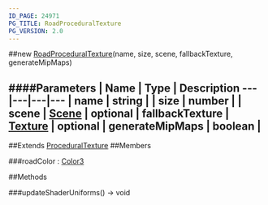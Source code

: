 ```yaml
---
ID_PAGE: 24971
PG_TITLE: RoadProceduralTexture
PG_VERSION: 2.0
---
```

##new [RoadProceduralTexture](/classes/RoadProceduralTexture)(name, size, scene, fallbackTexture, generateMipMaps)




####Parameters
 | Name | Type | Description
---|---|---|---
 | name | string | 
 | size | number | 
 | scene | [Scene](/classes/Scene) | 
optional | fallbackTexture | [Texture](/classes/Texture) | 
optional | generateMipMaps | boolean | 
---

##Extends [ProceduralTexture](/classes/ProceduralTexture)
##Members

###roadColor : [Color3](/classes/Color3)









##Methods

###updateShaderUniforms() &rarr; void

